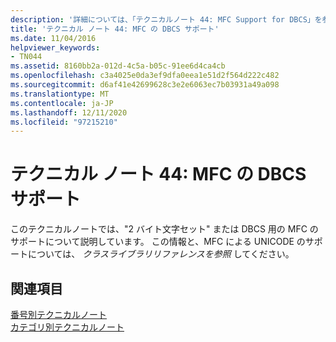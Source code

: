 ```yaml
---
description: '詳細については、「テクニカルノート 44: MFC Support for DBCS」を参照してください。'
title: 'テクニカル ノート 44: MFC の DBCS サポート'
ms.date: 11/04/2016
helpviewer_keywords:
- TN044
ms.assetid: 8160bb2a-012d-4c5a-b05c-91ee6d4ca4cb
ms.openlocfilehash: c3a4025e0da3ef9dfa0eea1e51d2f564d222c482
ms.sourcegitcommit: d6af41e42699628c3e2e6063ec7b03931a49a098
ms.translationtype: MT
ms.contentlocale: ja-JP
ms.lasthandoff: 12/11/2020
ms.locfileid: "97215210"
---
```

# <a name="tn044-mfc-support-for-dbcs"></a>テクニカル ノート 44: MFC の DBCS サポート

このテクニカルノートでは、"2 バイト文字セット" または DBCS 用の MFC のサポートについて説明しています。 この情報と、MFC による UNICODE のサポートについては、 *クラスライブラリリファレンスを参照* してください。

## <a name="see-also"></a>関連項目

[番号別テクニカルノート](../mfc/technical-notes-by-number.md)<br/>
[カテゴリ別テクニカルノート](../mfc/technical-notes-by-category.md)
